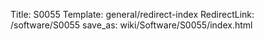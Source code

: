 Title: S0055
Template: general/redirect-index
RedirectLink: /software/S0055
save_as: wiki/Software/S0055/index.html